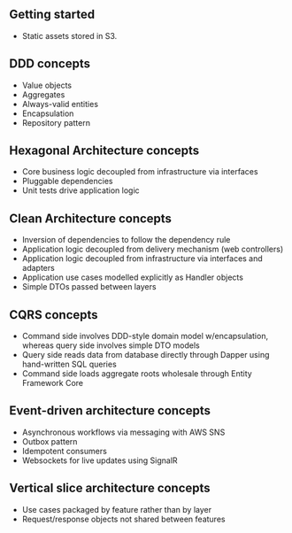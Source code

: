 ## Getting started

- Static assets stored in S3.

## DDD concepts
- Value objects
- Aggregates
- Always-valid entities
- Encapsulation
- Repository pattern

## Hexagonal Architecture concepts
- Core business logic decoupled from infrastructure via interfaces
- Pluggable dependencies
- Unit tests drive application logic

## Clean Architecture concepts
- Inversion of dependencies to follow the dependency rule
- Application logic decoupled from delivery mechanism (web controllers)
- Application logic decoupled from infrastructure via interfaces and adapters
- Application use cases modelled explicitly as Handler objects
- Simple DTOs passed between layers

## CQRS concepts
- Command side involves DDD-style domain model w/encapsulation, whereas query side involves simple DTO models
- Query side reads data from database directly through Dapper using hand-written SQL queries
- Command side loads aggregate roots wholesale through Entity Framework Core

## Event-driven architecture concepts
- Asynchronous workflows via messaging with AWS SNS
- Outbox pattern
- Idempotent consumers
- Websockets for live updates using SignalR

## Vertical slice architecture concepts
- Use cases packaged by feature rather than by layer
- Request/response objects not shared between features
